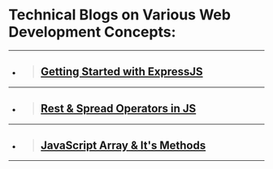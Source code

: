 # Technical Blogs on Various Web Development Concepts:

---

-  > ## [Getting Started with ExpressJS](https://yashpundhir.hashnode.dev/getting-started-with-expressjs)

---

-  > ## [Rest & Spread Operators in JS](https://yashpundhir.hashnode.dev/preview/6432847316f390000fb546fe)

---

- > ## [JavaScript Array & It's Methods](https://yashpundhir.hashnode.dev/preview/63a0628eaafcb79c00aa926b)

---
